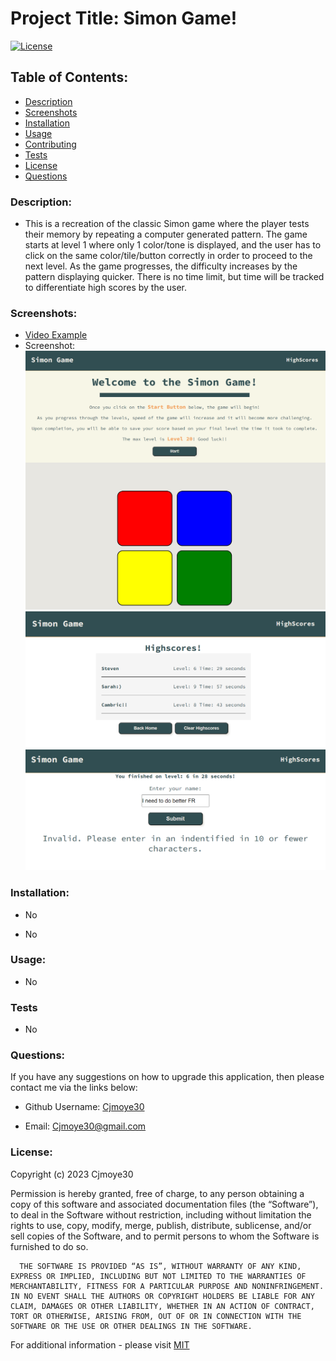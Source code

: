 
  # Project Title: Simon Game!

  [![License](https://img.shields.io/badge/License-MIT-blue.svg)](https://opensource.org/license/mit-0/)


  ## Table of Contents:
  - [Description](#description)
  - [Screenshots](#screenshots)
  - [Installation](#installation)
  - [Usage](#usage)
  - [Contributing](#contributing)
  - [Tests](#tests)
  - [License](#license)
  - [Questions](#questions)
  
  ### Description:

  - This is a recreation of the classic Simon game where the player tests their memory by repeating a computer generated pattern. The game starts at level 1 where only 1 color/tone is displayed, and the user has to click on the same color/tile/button correctly in order to proceed to the next level. As the game progresses, the difficulty increases by the pattern displaying quicker. There is no time limit, but time will be tracked to differentiate high scores by the user. 


  ### Screenshots: 

  - [Video Example]()
  - Screenshot:
  ![Openining Page](/assets/images/simonGame1.png)
  ![Highscores](/assets/images/simonHS.png)
  ![Invalid Input](/assets/images/simonScore-invalid.png)

  ### Installation:

  - No

  - No


  ### Usage:

  - No


  ### Tests
  - No

  ### Questions:

  If you have any suggestions on how to upgrade this application, then please contact me via the links below:
  - Github Username: [Cjmoye30](https://github.com/Cjmoye30) 

  - Email: Cjmoye30@gmail.com


  ### License:
  Copyright (c) 2023 Cjmoye30

  Permission is hereby granted, free of charge, to any person obtaining a copy of this software and associated documentation files (the “Software”), to deal in the Software without restriction, including without limitation the rights to use, copy, modify, merge, publish, distribute, sublicense, and/or sell copies of the Software, and to permit persons to whom the Software is furnished to do so.

      THE SOFTWARE IS PROVIDED “AS IS”, WITHOUT WARRANTY OF ANY KIND, EXPRESS OR IMPLIED, INCLUDING BUT NOT LIMITED TO THE WARRANTIES OF MERCHANTABILITY, FITNESS FOR A PARTICULAR PURPOSE AND NONINFRINGEMENT. IN NO EVENT SHALL THE AUTHORS OR COPYRIGHT HOLDERS BE LIABLE FOR ANY CLAIM, DAMAGES OR OTHER LIABILITY, WHETHER IN AN ACTION OF CONTRACT, TORT OR OTHERWISE, ARISING FROM, OUT OF OR IN CONNECTION WITH THE SOFTWARE OR THE USE OR OTHER DEALINGS IN THE SOFTWARE.

  For additional information  - please visit [MIT](https://opensource.org/license/mit-0/)

  